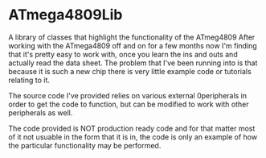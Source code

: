 # ATmega4809Lib
A library of classes that highlight the functionality of the ATmeg4809
After working with the ATmega4809 off and on for a few months now I'm finding that it's pretty easy to work
with, once you learn the ins and outs and actually read the data sheet. The problem that I've been running into
is that because it is such a new chip there is very little example code or tutorials relating to it.
        
The source code I've provided relies on various external 0peripherals in order to get the code to function,
but can be modified to work with other peripherals as well.

The code provided is NOT production ready code and for that matter most of it not usuable in the form that it is in, 
the code is only an example of how the particular functionality may be performed.
